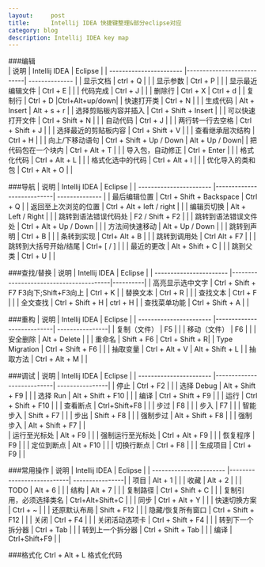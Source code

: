 ```yaml
---
layout:     post
title:      Intellij IDEA 快捷键整理&部分eclipse对应
category: blog
description: Intellij IDEA key map 
---
```


###编辑    
| 说明                    | Intellij IDEA             | Eclipse        |
| ----------------------- |---------------------------| -------------- |
| 显示文档                | ctrl + Q                  |                |
| 显示参数                | Ctrl + P                  |                |
| 显示最近编辑文件        | Ctrl + E                  |                |
| 代码完成                | Ctrl + J                  |                |
| 删除行                  | Ctrl + X                  | Ctrl + d       |
| 复制行                  | Ctrl + D                  |Ctrl+Alt+up/down|
| 快速打开类              | Ctrl + N                  |                |
| 生成代码                | Alt + Insert              | Alt + s + r    |
| 选择剪贴板内容并插入    | Ctrl + Shift + Insert     |                |
| 可以快速打开文件        | Ctrl + Shift + N          |                |
| 自动代码                | Ctrl + J                  |                |
| 两行转一行去空格        | Ctrl + Shift + J          |                |
| 选择最近的剪贴板内容    | Ctrl + Shift + V          |                |
| 查看继承层次结构        | Ctrl + H                  |                |
| 向上/下移动语句         | Ctrl + Shift + Up / Down  | Alt + Up / Down|
| 把代码包在一个块内      | Ctrl + Alt + T            |                |
| 导入包，自动修正        | Ctrl + Enter              |                |
| 格式化代码              | Ctrl + Alt + L            |                |
| 格式化选中的代码        | Ctrl + Alt + I            |                |
| 优化导入的类和包        | Ctrl + Alt + O            |                |

###导航
| 说明                    | Intellij IDEA             | Eclipse        |
| ----------------------- |---------------------------| -------------- |
| 最后编辑位置            | Ctrl + Shift + Backspace  |  Ctrl + Q      |
| 返回至上次浏览的位置    | Ctrl + Alt + left / right |                |
| 编辑页切换              | Alt + Left / Right        |                |
| 跳转到语法错误代码处    | F2 / Shift + F2           |                |
| 跳转到语法错误文件处    | Ctrl + Alt + Up / Down    |                |
| 方法间快速移动          | Alt + Up / Down           |                |
| 跳转到声明              | Ctrl + B                  |                |
| 条转到实现              | Ctrl+ Alt + B             |                |
| 跳转到调用处            | Ctrl Alt + F7             |                |
| 跳转到大括号开始/结尾   | Ctrl+ [ / ]               |                |
| 最近的更改              | Alt + Shift + C           |                |
| 跳到父类                | Ctrl + U                  |                |

###查找/替换
| 说明                    | Intellij IDEA             | Eclipse        |
| ----------------------- |----------------------------------------|----------|
| 高亮显示选中文字        | Ctrl + Shift + F7  F3向下;Shift+F3向上 | Ctrl + K |
| 替换文本                | Ctrl + R                               |          |
| 查找文本                | Ctrl + F                               |          |
| 全文查找                | Ctrl + Shift + H                       | ctrl + H |
| 查找菜单功能            | Ctrl + Shift + A                       |          |

###重构
| 说明                    | Intellij IDEA             | Eclipse         |
| ----------------------- |---------------------------| ----------------|
| 复制（文件）            | F5                        |                 |
| 移动（文件）            | F6                        |                 |
| 安全删除                | Alt + Delete              |                 |
| 重命名                  | Shift + F6                | Ctrl + Shift + R|
| Type Migration          | Ctrl + Shift + F6         |                 |
| 抽取变量                | Ctrl + Alt + V            | Alt + Shift + L |
| 抽取方法                | Ctrl + Alt + M            |                 |

###调试
| 说明                    | Intellij IDEA             | Eclipse         |
| ----------------------- |---------------------------| ----------------|
| 停止                    | Ctrl + F2                 |                 |
| 选择 Debug              | Alt + Shift + F9          |                 |
| 选择 Run                | Alt + Shift + F10         |                 |
| 编译                    | Ctrl + Shift + F9         |                 |
| 运行                    | Ctrl + Shift + F10        |                 |
| 查看断点                | Ctrl+Shift+F8             |                 |
| 步过                    | F8                        |                 |
| 步入                    | F7                        |                 |
| 智能步入                | Shift + F7                |                 |
| 步出                    | Shift + F8                |                 |
| 强制步过                | Alt + Shift + F8          |                 |
| 强制步入                | Alt + Shift + F7          |                 |   
| 运行至光标处            | Alt + F9                  |                 |
| 强制运行至光标处        | Ctrl + Alt + F9           |                 |
| 恢复程序                | F9                        |                 |
| 定位到断点              | Alt + F10                 |                 |
| 切换行断点              | Ctrl + F8                 |                 |
| 生成项目                | Ctrl + F9                 |                 |

###常用操作
| 说明                    | Intellij IDEA             | Eclipse         |
| ----------------------- |---------------------------| ----------------|
| 项目                    | Alt + 1                   |                 |
| 收藏                    | Alt + 2                   |                 |
| TODO                    | Alt + 6                   |                 |
| 结构                    | Alt + 7                   |                 |
| 复制路径                | Ctrl + Shift + C          |                 |
| 复制引用，必须选择类名  | Ctrl+Alt+Shift+C          |                 |
| 同步                    | Ctrl + Alt + Y            |                 |
| 快速切换方案            | Ctrl + ~                  |                 |
| 还原默认布局            | Shift + F12               |                 |
| 隐藏/恢复所有窗口       | Ctrl + Shift + F12        |                 |
| 关闭                    | Ctrl + F4                 |                 |
| 关闭活动选项卡          | Ctrl + Shift + F4         |                 |
| 转到下一个拆分器        | Ctrl + Tab                |                 |
| 转到上一个拆分器        | Ctrl + Shift + Tab        |                 |
| 编译                    | Ctrl+Shift+F9             |                 |

###格式化
    Ctrl + Alt + L 格式化代码